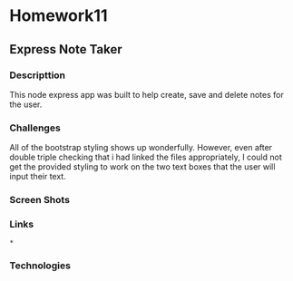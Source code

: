 # Homework11
## Express Note Taker

### Descripttion

This node express app was built to help create, save and delete notes for the user.   

### Challenges

All of the bootstrap styling shows up wonderfully.  However, even after double triple checking that i had linked the files appropriately, I could not get the provided styling to work on the two text boxes that the user will input their text.  

### Screen Shots 

### Links

    * 

### Technologies 




